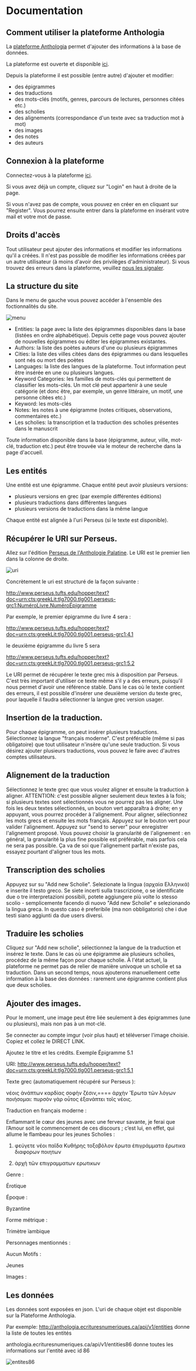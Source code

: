 # Documentation

## Comment utiliser la plateforme Anthologia

La [plateforme Anthologia](https://anthologia.ecrituresnumeriques.ca) permet d'ajouter des informations à la base de données.

La plateforme est ouverte et disponible [ici](https://anthologia.ecrituresnumeriques.ca).

Depuis la plateforme il est possible (entre autre) d'ajouter et modifier:
- des épigrammes
- des traductions
- des mots-clés (motifs, genres, parcours de lectures, personnes citées etc.)
- des scholies
- des alignements (correspondance d'un texte avec sa traduction mot à mot)
- des images
- des notes
- des auteurs

## Connexion à la plateforme

Connectez-vous à la plateforme [ici](https://anthologia.ecrituresnumeriques.ca).

Si vous avez déjà un compte, cliquez sur "Login" en haut à droite de la page.

Si vous n'avez pas de compte, vous pouvez en créer en en cliquant sur "Register". Vous pourrez ensuite entrer dans la plateforme en insérant votre mail et votre mot de passe.

## Droits d'accès
Tout utilisateur peut ajouter des informations et modifier les informations qu'il a créées. Il n'est pas possible de modifier les informations créées par un autre utilisateur (à moins d'avoir des privilèges d'administrateur).
Si vous trouvez des erreurs dans la plateforme, veuillez [nous les signaler](mailto:crc.ecrituresnumeriques@gmail.com).

## La structure du site

Dans le menu de gauche vous pouvez accéder à l'ensemble des foctionnalités du site.

![menu](https://i.imgur.com/ng7Fz9Z.png?2)

- Entities: la page avec la liste des épigrammes disponibles dans la base (listées en ordre alphabétique). Depuis cette page vous pouvez ajouter de nouvelles épigrammes ou éditer les épigrammes existantes.
- Authors: la liste des poètes auteurs d'une ou plusieurs épigrammes
- Cities: la liste des villes citées dans des épigrammes ou dans lesquelles sont nés ou mort des poètes
- Languages: la liste des langues de la plateforme. Tout information peut être insérée en une ou plusieurs langues.
- Keyword Categories: les familles de mots-clés qui permettent de classifier les mots-clés. Un mot clé peut appartenir à une seule catégorie (et donc être, par exemple, un genre littéraire, un motif, une personne citées etc.)
- Keyword: les mots-clés
- Notes: les notes à une épigramme (notes critiques, observations, commentaires etc.)
- Les scholies: la transcription et la traduction des scholies présentes dans le manuscrit

Toute information disponible dans la base (épigramme, auteur, ville, mot-clé, traduction etc.) peut être trouvée via le moteur de recherche dans la page d'accueil.

## Les entités

Une entité est une épigramme. Chaque entité peut avoir plusieurs versions:
- plusieurs versions en grec (par exemple différentes éditions)
- plusieurs traductions dans différentes langues
- plusieurs versions de traductions dans la même langue

Chaque entité est alignée à l'uri Perseus (si le texte est disponible).

## Récupérer le URI sur Perseus.

Allez sur l'édition [Perseus de l'Anthologie Palatine](http://www.perseus.tufts.edu/hopper/text?doc=urn:cts:greekLit:tlg7000.tlg001.perseus-grc1).
Le URI est le premier lien dans la colonne de droite.

![uri](https://i.imgur.com/DnAxUIO.png?1)

Concrètement le uri est structuré de la façon suivante :

http://www.perseus.tufts.edu/hopper/text?doc=urn:cts:greekLit:tlg7000.tlg001.perseus-grc1:NuméroLivre.NuméroÉpigramme

Par exemple, le premier épigramme du livre 4 sera :

http://www.perseus.tufts.edu/hopper/text?doc=urn:cts:greekLit:tlg7000.tlg001.perseus-grc1:4.1

le deuxième épigramme du livre 5 sera

http://www.perseus.tufts.edu/hopper/text?doc=urn:cts:greekLit:tlg7000.tlg001.perseus-grc1:5.2

Le URI permet de récupérer le texte grec mis à disposition par Perseus. C'est très important d'utiliser ce texte même s'il y a des erreurs, puisqu'il nous permet d'avoir une référence stable. Dans le cas où le texte contient des erreurs, il est possible d'insérer une deuxième version du texte grec, pour laquelle il faudra sélectionner la langue grec version usager.

## Insertion de la traduction.

Pour chaque épigramme, on peut insérer plusieurs traductions. Sélectionnez la langue "français moderne". C'est préférable (même si pas obligatoire) que tout utilisateur n'insère qu'une seule traduction. Si vous désirez ajouter plusieurs traductions, vous pouvez le faire avec d'autres comptes utilisateurs.

## Alignement de la traduction

Sélectionnez le texte grec que vous voulez aligner et ensuite la traduction à aligner. ATTENTION: c'est possible aligner seulement deux textes à la fois; si plusieurs textes sont sélectionnés vous ne pourrez pas les aligner. Une fois les deux textes sélectionnés, un bouton vert apparaîtra à droite; en y appuyant, vous pourrez procéder à l'alignement. Pour aligner, sélectionnez les mots grecs et ensuite les mots français. Appuyez sur le bouton vert pour valider l'alignement. Appuyez sur "send to server" pour enregistrer l'alignement proposé. Vous pouvez choisir la granularité de l'alignement : en général, la granularité la plus fine possible est préférable, mais parfois cela ne sera pas possible. Ça va de soi que l'alignement parfait n'existe pas, essayez pourtant d'aligner tous les mots.

## Transcription des scholies

Appuyez sur su "Add new Scholie". Selezionate la lingua (αρχαία Ελληνικά) e inserite il testo greco. Se siete incerti sulla trascrizione, o se identificate due o tre interpretazioni possibili, potete aggiungere più volte lo stesso scolio - semplicemente facendo di nuovo "Add new Scholie" e selezionando la lingua greca. In questo caso è preferibile (ma non obbligatorio) che i due testi siano aggiunti da due users diversi.

## Traduire les scholies

Cliquez sur "Add new scholie", sélectionnez la langue de la traduction et insérez le texte. Dans le cas où une épigramme aie plusieurs scholies, procédez de la même façon pour chaque scholie. À l'état actuel, la plateforme ne permet pas de relier de manière univoque un scholie et sa traduction. Dans un second temps, nous ajouterons manuellement cette information à la base des données : rarement une épigramme contient plus que deux scholies.

## Ajouter des images.

Pour le moment, une image peut être liée seulement à des épigrammes (une ou plusieurs), mais non pas à un mot-clé.

Se connecter au compte imgur (voir plus haut) et téléverser l'image choisie. Copiez et collez le DIRECT LINK.

Ajoutez le titre et les crédits.
Exemple
Épigramme 5.1

URI: http://www.perseus.tufts.edu/hopper/text?doc=urn:cts:greekLit:tlg7000.tlg001.perseus-grc1:5.1

Texte grec (automatiquement récupéré sur Perseus ):

νέοις ἀνάπτων καρδίας σοφὴν ζέσιν,====
ἀρχὴν Ἔρωτα τῶν λόγων ποιήσομαι:
πυρσὸν γὰρ οὗτος ἐξανάπτει τοῖς νέοις.

Traduction en français moderne :

Enflammant le cœur des jeunes avec une ferveur savante, je ferai que l’Amour soit le commencement de ces discours ; c’est lui, en effet, qui allume le flambeau pour les jeunes
Scholies :

1. φεύγετε νέοι παῖδα Κυθήρης τοξοβόλον ἒρωτα
ἐπιγράμματα ἓρωτικα διαφορων ποιητων

2. ἀρχὴ τῶν επιγραμματων ερωτικων

Genre :

 Érotique

Époque :

Byzantine

Forme métrique :

Trimètre ïambique

Personnages mentionnés :

Aucun
Motifs :

Jeunes

Images :

## Les données

Les données sont exposées en json. L'uri de chaque objet est disponible sur la Plateforme Anthologia.

Par exemple:
http://anthologia.ecrituresnumeriques.ca/api/v1/entities donne la liste de toutes les entités

anthologia.ecrituresnumeriques.ca/api/v1/entities86 donne toutes les informations sur l'entité avec id 86

![entites86](https://i.imgur.com/ut5mis9.png)
